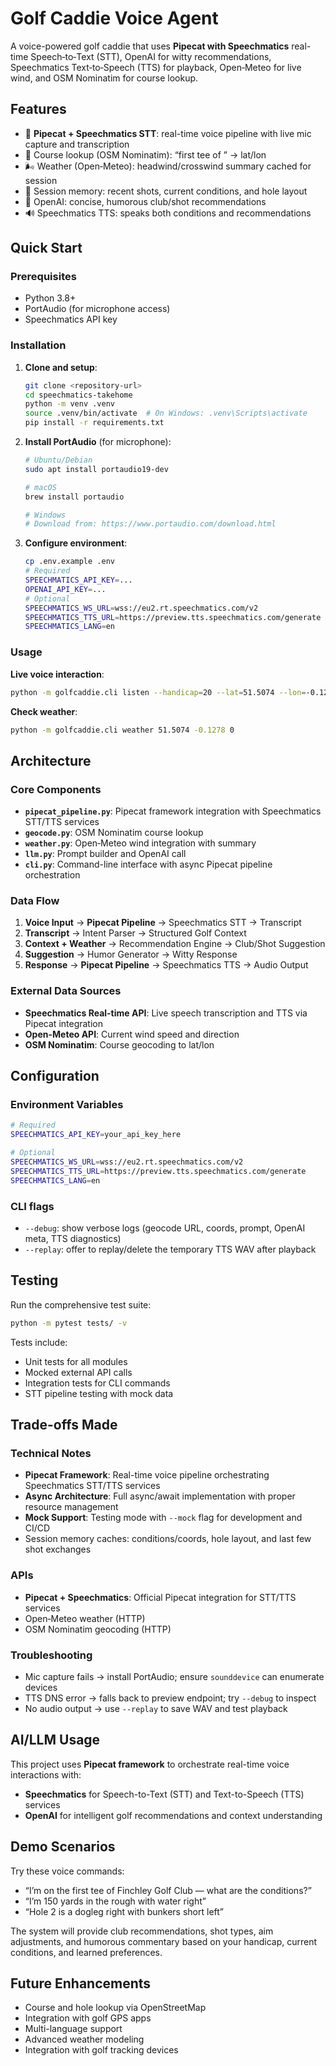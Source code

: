 # Golf Caddie Voice Agent

A voice-powered golf caddie that uses **Pipecat with Speechmatics** real-time Speech‑to‑Text (STT), OpenAI for witty recommendations, Speechmatics Text‑to‑Speech (TTS) for playback, Open‑Meteo for live wind, and OSM Nominatim for course lookup.

## Features

- 🎤 **Pipecat + Speechmatics STT**: real-time voice pipeline with live mic capture and transcription
- 🧭 Course lookup (OSM Nominatim): “first tee of <course>” → lat/lon
- 🌬️ Weather (Open‑Meteo): headwind/crosswind summary cached for session
- 🧠 Session memory: recent shots, current conditions, and hole layout
- 🤖 OpenAI: concise, humorous club/shot recommendations
- 🔊 Speechmatics TTS: speaks both conditions and recommendations

## Quick Start

### Prerequisites

- Python 3.8+
- PortAudio (for microphone access)
- Speechmatics API key

### Installation

1. **Clone and setup**:
   ```bash
   git clone <repository-url>
   cd speechmatics-takehome
   python -m venv .venv
   source .venv/bin/activate  # On Windows: .venv\Scripts\activate
   pip install -r requirements.txt
   ```

2. **Install PortAudio** (for microphone):
   ```bash
   # Ubuntu/Debian
   sudo apt install portaudio19-dev
   
   # macOS
   brew install portaudio
   
   # Windows
   # Download from: https://www.portaudio.com/download.html
   ```

3. **Configure environment**:
   ```bash
   cp .env.example .env
   # Required
   SPEECHMATICS_API_KEY=...
   OPENAI_API_KEY=...
   # Optional
   SPEECHMATICS_WS_URL=wss://eu2.rt.speechmatics.com/v2
   SPEECHMATICS_TTS_URL=https://preview.tts.speechmatics.com/generate
   SPEECHMATICS_LANG=en
   ```

### Usage

**Live voice interaction**:
```bash
python -m golfcaddie.cli listen --handicap=20 --lat=51.5074 --lon=-0.1278 --bearing=0
```

**Check weather**:
```bash
python -m golfcaddie.cli weather 51.5074 -0.1278 0
```

## Architecture

### Core Components

- **`pipecat_pipeline.py`**: Pipecat framework integration with Speechmatics STT/TTS services
- **`geocode.py`**: OSM Nominatim course lookup
- **`weather.py`**: Open‑Meteo wind integration with summary
- **`llm.py`**: Prompt builder and OpenAI call
- **`cli.py`**: Command-line interface with async Pipecat pipeline orchestration

### Data Flow

1. **Voice Input** → **Pipecat Pipeline** → Speechmatics STT → Transcript
2. **Transcript** → Intent Parser → Structured Golf Context
3. **Context + Weather** → Recommendation Engine → Club/Shot Suggestion
4. **Suggestion** → Humor Generator → Witty Response
5. **Response** → **Pipecat Pipeline** → Speechmatics TTS → Audio Output

### External Data Sources

- **Speechmatics Real-time API**: Live speech transcription and TTS via Pipecat integration
- **Open-Meteo API**: Current wind speed and direction
- **OSM Nominatim**: Course geocoding to lat/lon

## Configuration

### Environment Variables

```bash
# Required
SPEECHMATICS_API_KEY=your_api_key_here

# Optional
SPEECHMATICS_WS_URL=wss://eu2.rt.speechmatics.com/v2
SPEECHMATICS_TTS_URL=https://preview.tts.speechmatics.com/generate
SPEECHMATICS_LANG=en
```

### CLI flags

- `--debug`: show verbose logs (geocode URL, coords, prompt, OpenAI meta, TTS diagnostics)
- `--replay`: offer to replay/delete the temporary TTS WAV after playback

## Testing

Run the comprehensive test suite:
```bash
python -m pytest tests/ -v
```

Tests include:
- Unit tests for all modules
- Mocked external API calls
- Integration tests for CLI commands
- STT pipeline testing with mock data

## Trade-offs Made

### Technical Notes

- **Pipecat Framework**: Real-time voice pipeline orchestrating Speechmatics STT/TTS services
- **Async Architecture**: Full async/await implementation with proper resource management
- **Mock Support**: Testing mode with `--mock` flag for development and CI/CD
- Session memory caches: conditions/coords, hole layout, and last few shot exchanges

### APIs

- **Pipecat + Speechmatics**: Official Pipecat integration for STT/TTS services
- Open‑Meteo weather (HTTP)
- OSM Nominatim geocoding (HTTP)

### Troubleshooting

- Mic capture fails → install PortAudio; ensure `sounddevice` can enumerate devices
- TTS DNS error → falls back to preview endpoint; try `--debug` to inspect
- No audio output → use `--replay` to save WAV and test playback

## AI/LLM Usage

This project uses **Pipecat framework** to orchestrate real-time voice interactions with:
- **Speechmatics** for Speech-to-Text (STT) and Text-to-Speech (TTS) services
- **OpenAI** for intelligent golf recommendations and context understanding

## Demo Scenarios

Try these voice commands:

- “I’m on the first tee of Finchley Golf Club — what are the conditions?”
- “I’m 150 yards in the rough with water right”
- “Hole 2 is a dogleg right with bunkers short left”

The system will provide club recommendations, shot types, aim adjustments, and humorous commentary based on your handicap, current conditions, and learned preferences.

## Future Enhancements

- Course and hole lookup via OpenStreetMap
- Integration with golf GPS apps
- Multi-language support
- Advanced weather modeling
- Integration with golf tracking devices
